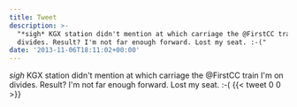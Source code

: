```yaml
---
title: Tweet
description: >-
  "*sigh* KGX station didn't mention at which carriage the @FirstCC train I'm on
  divides. Result? I'm not far enough forward. Lost my seat. :-("
date: '2013-11-06T18:11:02+00:00'
---
```

*sigh* KGX station didn't mention at which carriage the @FirstCC train I'm on divides. Result? I'm not far enough forward. Lost my seat. :-(
      {{< tweet 0 0 >}}
    
